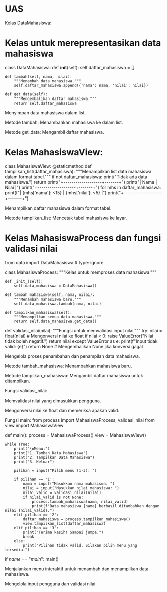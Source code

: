 # UAS
Kelas DataMahasiswa:

# Kelas untuk merepresentasikan data mahasiswa
class DataMahasiswa:
    def __init__(self):
        self.daftar_mahasiswa = []

    def tambah(self, nama, nilai):
        """Menambah data mahasiswa."""
        self.daftar_mahasiswa.append({'nama': nama, 'nilai': nilai})

    def get_data(self):
        """Mengembalikan daftar mahasiswa."""
        return self.daftar_mahasiswa

Menyimpan data mahasiswa dalam list.

Metode tambah: Menambahkan mahasiswa ke dalam list.

Metode get_data: Mengambil daftar mahasiswa.

# Kelas MahasiswaView:



class MahasiswaView:
    @staticmethod
    def tampilkan_list(daftar_mahasiswa):
        """Menampilkan list data mahasiswa dalam format tabel."""
        if not daftar_mahasiswa:
            print("Tidak ada data mahasiswa.")
            return
        print("+-------------------+-------+")
        print("|       Nama        | Nilai |")
        print("+-------------------+-------+")
        for mhs in daftar_mahasiswa:
            print(f"| {mhs['nama']: <15} | {mhs['nilai']: <5} |")
        print("+-------------------+-------+")




Menampilkan daftar mahasiswa dalam format tabel.

Metode tampilkan_list: Mencetak tabel mahasiswa ke layar.

# Kelas MahasiswaProcess dan fungsi validasi nilai
from data import DataMahasiswa # type: ignore


class MahasiswaProcess:
    """Kelas untuk memproses data mahasiswa."""
    
    def _init_(self):
        self.data_mahasiswa = DataMahasiswa()

    def tambah_mahasiswa(self, nama, nilai):
        """Menambah mahasiswa baru."""
        self.data_mahasiswa.tambah(nama, nilai)

    def tampilkan_mahasiswa(self):
        """Menampilkan semua data mahasiswa."""
        return self.data_mahasiswa.get_data()


def validasi_nilai(nilai):
    """Fungsi untuk memvalidasi input nilai."""
    try:
        nilai = float(nilai)  # Mengonversi nilai ke float
        if nilai < 0:
            raise ValueError("Nilai tidak boleh negatif.")
        return nilai
    except ValueError as e:
        print(f"Input tidak valid: {e}")
        return None  # Mengembalikan None jika konversi gagal

Mengelola proses penambahan dan penampilan data mahasiswa.

Metode tambah_mahasiswa: Menambahkan mahasiswa baru.

Metode tampilkan_mahasiswa: Mengambil daftar mahasiswa untuk ditampilkan.

Fungsi validasi_nilai:

Memvalidasi nilai yang dimasukkan pengguna.

Mengonversi nilai ke float dan memeriksa apakah valid.

Fungsi main:
from process import MahasiswaProcess, validasi_nilai
from view import MahasiswaView


def main():
    process = MahasiswaProcess()
    view = MahasiswaView()

    while True:
        print("\nMenu:")
        print("1. Tambah Data Mahasiswa")
        print("2. Tampilkan Data Mahasiswa")
        print("3. Keluar")
        
        pilihan = input("Pilih menu (1-3): ")
        
        if pilihan == '1':
            nama = input("Masukkan nama mahasiswa: ")
            nilai = input("Masukkan nilai mahasiswa: ")
            nilai_valid = validasi_nilai(nilai)
            if nilai_valid is not None:
                process.tambah_mahasiswa(nama, nilai_valid)
                print(f"Data mahasiswa {nama} berhasil ditambahkan dengan nilai {nilai_valid}.")
        elif pilihan == '2':
            daftar_mahasiswa = process.tampilkan_mahasiswa()
            view.tampilkan_list(daftar_mahasiswa)
        elif pilihan == '3':
            print("Terima kasih! Sampai jumpa.")
            break
        else:
            print("Pilihan tidak valid. Silakan pilih menu yang tersedia.")

if _name_ == "_main_":
    main()


Menjalankan menu interaktif untuk menambah dan menampilkan data mahasiswa.

Mengelola input pengguna dan validasi nilai.
